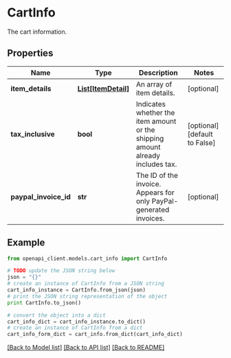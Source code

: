 # CartInfo

The cart information.

## Properties

Name | Type | Description | Notes
------------ | ------------- | ------------- | -------------
**item_details** | [**List[ItemDetail]**](ItemDetail.md) | An array of item details. | [optional] 
**tax_inclusive** | **bool** | Indicates whether the item amount or the shipping amount already includes tax. | [optional] [default to False]
**paypal_invoice_id** | **str** | The ID of the invoice. Appears for only PayPal-generated invoices. | [optional] 

## Example

```python
from openapi_client.models.cart_info import CartInfo

# TODO update the JSON string below
json = "{}"
# create an instance of CartInfo from a JSON string
cart_info_instance = CartInfo.from_json(json)
# print the JSON string representation of the object
print CartInfo.to_json()

# convert the object into a dict
cart_info_dict = cart_info_instance.to_dict()
# create an instance of CartInfo from a dict
cart_info_form_dict = cart_info.from_dict(cart_info_dict)
```
[[Back to Model list]](../README.md#documentation-for-models) [[Back to API list]](../README.md#documentation-for-api-endpoints) [[Back to README]](../README.md)


